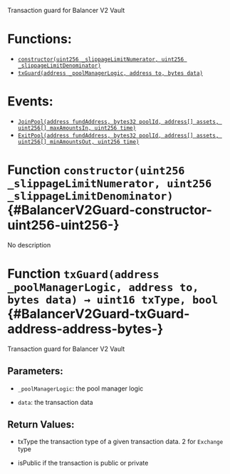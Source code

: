 Transaction guard for Balancer V2 Vault

# Functions:
- [`constructor(uint256 _slippageLimitNumerator, uint256 _slippageLimitDenominator)`](#BalancerV2Guard-constructor-uint256-uint256-)
- [`txGuard(address _poolManagerLogic, address to, bytes data)`](#BalancerV2Guard-txGuard-address-address-bytes-)

# Events:
- [`JoinPool(address fundAddress, bytes32 poolId, address[] assets, uint256[] maxAmountsIn, uint256 time)`](#BalancerV2Guard-JoinPool-address-bytes32-address---uint256---uint256-)
- [`ExitPool(address fundAddress, bytes32 poolId, address[] assets, uint256[] minAmountsOut, uint256 time)`](#BalancerV2Guard-ExitPool-address-bytes32-address---uint256---uint256-)


# Function `constructor(uint256 _slippageLimitNumerator, uint256 _slippageLimitDenominator)` {#BalancerV2Guard-constructor-uint256-uint256-}
No description




# Function `txGuard(address _poolManagerLogic, address to, bytes data) → uint16 txType, bool` {#BalancerV2Guard-txGuard-address-address-bytes-}
Transaction guard for Balancer V2 Vault


## Parameters:
- `_poolManagerLogic`: the pool manager logic

- `data`: the transaction data


## Return Values:
- txType the transaction type of a given transaction data. 2 for `Exchange` type

- isPublic if the transaction is public or private




